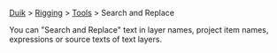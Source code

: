 [Duik](https://github.com/Rainbox-dev/DuAEF_Duik/wiki/Duik-User-Guide) > [Rigging](https://github.com/Rainbox-dev/DuAEF_Duik/wiki/Rigging) > [Tools](https://github.com/Rainbox-dev/DuAEF_Duik/wiki/Rigging-Tools) > Search and Replace

You can "Search and Replace" text in layer names, project item names, expressions or source texts of text layers.
